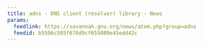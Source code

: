 ```yaml
---
title: adns - DNS client (resolver) library - News
params:
  feedlink: https://savannah.gnu.org/news/atom.php?group=adns
  feedid: b5596c585f670d9cf655089e45edd42c
---
```

